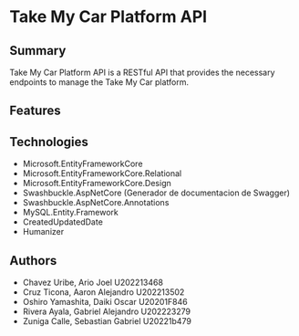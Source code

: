 # Take My Car Platform API

## Summary
Take My Car Platform API is a RESTful API that provides the necessary endpoints to manage the Take My Car platform.

## Features

## Technologies

- Microsoft.EntityFrameworkCore
- Microsoft.EntityFrameworkCore.Relational
- Microsoft.EntityFrameworkCore.Design
- Swashbuckle.AspNetCore (Generador de documentacion de Swagger)
- Swashbuckle.AspNetCore.Annotations
- MySQL.Entity.Framework
- CreatedUpdatedDate
- Humanizer

## Authors

- Chavez Uribe, Ario Joel 	U202213468
- Cruz Ticona, Aaron Alejandro 	U202213502
- Oshiro Yamashita, Daiki Oscar 	U20201F846
- Rivera Ayala, Gabriel Alejandro 	U202223279
- Zuniga Calle, Sebastian Gabriel   U20221b479

